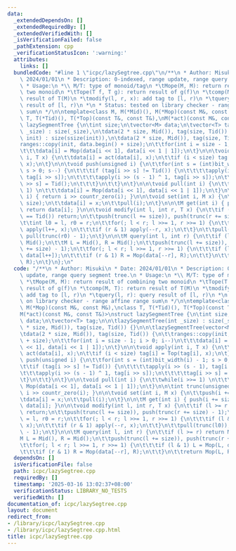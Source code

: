 ```yaml
---
data:
  _extendedDependsOn: []
  _extendedRequiredBy: []
  _extendedVerifiedWith: []
  _isVerificationFailed: false
  _pathExtension: cpp
  _verificationStatusIcon: ':warning:'
  attributes:
    links: []
  bundledCode: "#line 1 \"icpc/lazySegtree.cpp\"\n/**\n * Author: Misuki\n * Date:\
    \ 2024/01/01\n * Description: 0-indexed, range update, range query segment tree.\n\
    \ * Usage:\n *\\ M/T: type of monoid/tag\n *\tMope(M, M): return result of combining\
    \ two monoid\n *\tTope(T f, T g): return result of g(f)\n *\tcomp(M, T): return\
    \ result of T(M)\n *\tmodify(l, r, x): add tag to [l, r)\n *\tquery(l, r): query\
    \ result of [l, r)\n *\n * Status: tested on library checker - range affine range\
    \ sum\n */\n\ntemplate<class M, M(*Mid)(), M(*Mop)(const M&, const M&),\nclass\
    \ T, T(*Tid)(), T(*Top)(const T&, const T&),\nM(*act)(const M&, const T&)>\nstruct\
    \ lazySegmentTree {\n\tint size;\n\tvector<M> data;\n\tvector<T> tag;\n\n\tlazySegmentTree(int\
    \ _size) : size(_size),\n\tdata(2 * size, Mid()), tag(size, Tid()) {}\n\n\tlazySegmentTree(vector<M>\
    \ init) : size(ssize(init)),\n\tdata(2 * size, Mid()), tag(size, Tid()) {\n\t\t\
    ranges::copy(init, data.begin() + size);\n\t\tfor(int i = size - 1; i > 0; i--)\n\
    \t\t\tdata[i] = Mop(data[i << 1], data[i << 1 | 1]);\n\t}\n\n\tvoid apply(int\
    \ i, T x) {\n\t\tdata[i] = act(data[i], x);\n\t\tif (i < size) tag[i] = Top(tag[i],\
    \ x);\n\t}\n\n\tvoid push(unsigned i) {\n\t\tfor(int s = (int)bit_width(i) - 1;\
    \ s > 0; s--) {\n\t\t\tif (tag[i >> s] != Tid()) {\n\t\t\t\tapply(i >> (s - 1),\
    \ tag[i >> s]);\n\t\t\t\tapply(i >> (s - 1) ^ 1, tag[i >> s]);\n\t\t\t\ttag[i\
    \ >> s] = Tid();\n\t\t\t}\n\t\t}\n\t}\n\n\tvoid pull(int i) {\n\t\twhile(i >>=\
    \ 1) \n\t\t\tdata[i] = Mop(data[i << 1], data[i << 1 | 1]);\n\t}\n\n\tint trunc(unsigned\
    \ i) { return i >> countr_zero(i); }\n\n\tvoid set(int i, M x) {\n\t\tpush(i +=\
    \ size);\n\t\tdata[i] = x;\n\t\tpull(i);\n\t}\n\n\tM get(int i) { push(i += size);\
    \ return data[i]; }\n\n\tvoid modify(int l, int r, T x) {\n\t\tif (l >= r or x\
    \ == Tid()) return;\n\t\tpush(trunc(l += size)), push(trunc(r += size) - 1);\n\
    \t\tint l0 = l, r0 = r;\n\t\tfor(; l < r; l >>= 1, r >>= 1) {\n\t\t\tif (l & 1)\
    \ apply(l++, x);\n\t\t\tif (r & 1) apply(--r, x);\n\t\t}\n\t\tpull(trunc(l0)),\
    \ pull(trunc(r0) - 1);\n\t}\n\n\tM query(int l, int r) {\n\t\tif (l >= r) return\
    \ Mid();\n\t\tM L = Mid(), R = Mid();\n\t\tpush(trunc(l += size)), push(trunc(r\
    \ += size) - 1);\n\t\tfor(; l < r; l >>= 1, r >>= 1) {\n\t\t\tif (l & 1) L = Mop(L,\
    \ data[l++]);\n\t\t\tif (r & 1) R = Mop(data[--r], R);\n\t\t}\n\t\treturn Mop(L,\
    \ R);\n\t}\n};\n"
  code: "/**\n * Author: Misuki\n * Date: 2024/01/01\n * Description: 0-indexed, range\
    \ update, range query segment tree.\n * Usage:\n *\\ M/T: type of monoid/tag\n\
    \ *\tMope(M, M): return result of combining two monoid\n *\tTope(T f, T g): return\
    \ result of g(f)\n *\tcomp(M, T): return result of T(M)\n *\tmodify(l, r, x):\
    \ add tag to [l, r)\n *\tquery(l, r): query result of [l, r)\n *\n * Status: tested\
    \ on library checker - range affine range sum\n */\n\ntemplate<class M, M(*Mid)(),\
    \ M(*Mop)(const M&, const M&),\nclass T, T(*Tid)(), T(*Top)(const T&, const T&),\n\
    M(*act)(const M&, const T&)>\nstruct lazySegmentTree {\n\tint size;\n\tvector<M>\
    \ data;\n\tvector<T> tag;\n\n\tlazySegmentTree(int _size) : size(_size),\n\tdata(2\
    \ * size, Mid()), tag(size, Tid()) {}\n\n\tlazySegmentTree(vector<M> init) : size(ssize(init)),\n\
    \tdata(2 * size, Mid()), tag(size, Tid()) {\n\t\tranges::copy(init, data.begin()\
    \ + size);\n\t\tfor(int i = size - 1; i > 0; i--)\n\t\t\tdata[i] = Mop(data[i\
    \ << 1], data[i << 1 | 1]);\n\t}\n\n\tvoid apply(int i, T x) {\n\t\tdata[i] =\
    \ act(data[i], x);\n\t\tif (i < size) tag[i] = Top(tag[i], x);\n\t}\n\n\tvoid\
    \ push(unsigned i) {\n\t\tfor(int s = (int)bit_width(i) - 1; s > 0; s--) {\n\t\
    \t\tif (tag[i >> s] != Tid()) {\n\t\t\t\tapply(i >> (s - 1), tag[i >> s]);\n\t\
    \t\t\tapply(i >> (s - 1) ^ 1, tag[i >> s]);\n\t\t\t\ttag[i >> s] = Tid();\n\t\t\
    \t}\n\t\t}\n\t}\n\n\tvoid pull(int i) {\n\t\twhile(i >>= 1) \n\t\t\tdata[i] =\
    \ Mop(data[i << 1], data[i << 1 | 1]);\n\t}\n\n\tint trunc(unsigned i) { return\
    \ i >> countr_zero(i); }\n\n\tvoid set(int i, M x) {\n\t\tpush(i += size);\n\t\
    \tdata[i] = x;\n\t\tpull(i);\n\t}\n\n\tM get(int i) { push(i += size); return\
    \ data[i]; }\n\n\tvoid modify(int l, int r, T x) {\n\t\tif (l >= r or x == Tid())\
    \ return;\n\t\tpush(trunc(l += size)), push(trunc(r += size) - 1);\n\t\tint l0\
    \ = l, r0 = r;\n\t\tfor(; l < r; l >>= 1, r >>= 1) {\n\t\t\tif (l & 1) apply(l++,\
    \ x);\n\t\t\tif (r & 1) apply(--r, x);\n\t\t}\n\t\tpull(trunc(l0)), pull(trunc(r0)\
    \ - 1);\n\t}\n\n\tM query(int l, int r) {\n\t\tif (l >= r) return Mid();\n\t\t\
    M L = Mid(), R = Mid();\n\t\tpush(trunc(l += size)), push(trunc(r += size) - 1);\n\
    \t\tfor(; l < r; l >>= 1, r >>= 1) {\n\t\t\tif (l & 1) L = Mop(L, data[l++]);\n\
    \t\t\tif (r & 1) R = Mop(data[--r], R);\n\t\t}\n\t\treturn Mop(L, R);\n\t}\n};\n"
  dependsOn: []
  isVerificationFile: false
  path: icpc/lazySegtree.cpp
  requiredBy: []
  timestamp: '2025-03-16 13:02:37+08:00'
  verificationStatus: LIBRARY_NO_TESTS
  verifiedWith: []
documentation_of: icpc/lazySegtree.cpp
layout: document
redirect_from:
- /library/icpc/lazySegtree.cpp
- /library/icpc/lazySegtree.cpp.html
title: icpc/lazySegtree.cpp
---
```

